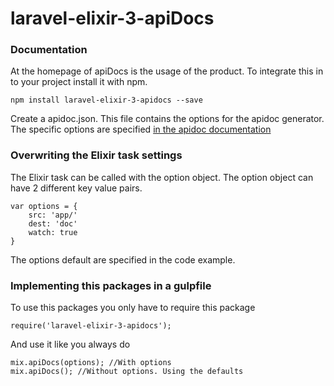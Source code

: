 # laravel-elixir-3-apiDocs

### Documentation
At the homepage of apiDocs is the usage of the product.
To integrate this in to your project install it with npm.

    npm install laravel-elixir-3-apidocs --save

Create a apidoc.json. This file contains the options for the apidoc generator.
The specific options are specified <a href='http://apidocjs.com/#configuration'>in the apidoc documentation</a>

### Overwriting the Elixir task settings
The Elixir task can be called with the option object.
The option object can have 2 different key value pairs.

    var options = {
        src: 'app/'
        dest: 'doc'
        watch: true
    }
    
The options default are specified in the code example.

### Implementing this packages in a gulpfile
To use this packages you only have to require this package

    require('laravel-elixir-3-apidocs');
    
And use it like you always do

    mix.apiDocs(options); //With options
    mix.apiDocs(); //Without options. Using the defaults
